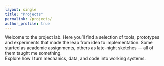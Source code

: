 ```yaml
---
layout: single
title: "Projects"
permalink: /projects/
author_profile: true
---
```


Welcome to the project lab. Here you’ll find a selection of tools, prototypes and experiments that made the leap from idea to implementation. Some started as academic assignments, others as late-night sketches — all of them taught me something.  
Explore how I turn mechanics, data, and code into working systems.

<div class="page__content">
  <div id="projects-container"></div>
</div>

<script src="{{ '/assets/js/projects.js' | relative_url }}"></script>
<link rel="stylesheet" href="{{ '/assets/css/projects.css' | relative_url }}">
